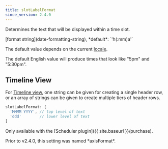 ```yaml
---
title: slotLabelFormat
since_version: 2.4.0
---
```


Determines the text that will be displayed within a time slot.

<div class='spec' markdown='1'>
[format string](date-formatting-string), *default*: `'h(:mm)a'`
</div>

The default value depends on the current [locale](locale).

The default English value will produce times that look like "5pm" and "5:30pm".


## Timeline View

For [Timeline view](timeline-view), one string can be given for creating a single header row, or an array of strings can be given to create multiple tiers of header rows.

```js
slotLabelFormat: [
  'MMMM YYYY', // top level of text
  'ddd'        // lower level of text
]
```

Only available with the [Scheduler plugin]({{ site.baseurl }}/purchase).



<div class='version-info' markdown='1'>
Prior to v2.4.0, this setting was named *axisFormat*.
</div>
